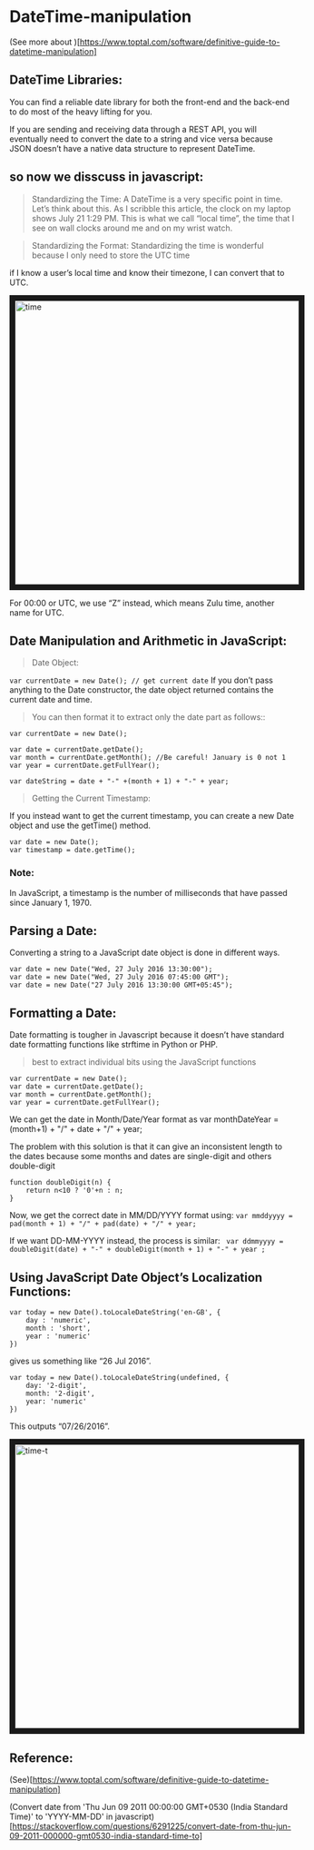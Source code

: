 # DateTime-manipulation
 
 (See more about )[https://www.toptal.com/software/definitive-guide-to-datetime-manipulation]
 
 ## DateTime Libraries:
  You can find a reliable date library for both the front-end and the back-end to do most of the heavy lifting for you.
  
   If you are sending and receiving data through a REST API, you will eventually need to convert the date to a string and vice versa because JSON doesn’t have a native data structure to represent DateTime. 
   
 ## so now we disscuss in javascript:
 
 > Standardizing the Time:
  A DateTime is a very specific point in time. Let’s think about this. As I scribble this article, the clock on my laptop shows July 21      1:29 PM. This is what we call “local time”, the time that I see on wall clocks around me and on my wrist watch.
  
  > Standardizing the Format:
  Standardizing the time is wonderful because I only need to store the UTC time 
  
   if I know a user’s local time and know their timezone, I can convert that to UTC.
   
   
   <a href="https://ibb.co/BfJvkKr"><img src="https://i.ibb.co/BfJvkKr/time.png" alt="time" border="10" width="500" height="500"></a>
   
   For 00:00 or UTC, we use “Z” instead, which means Zulu time, another name for UTC.
   
   
 ## Date Manipulation and Arithmetic in JavaScript:
 
  > Date Object:
  
  ` var currentDate = new Date(); // get current date `
  If you don’t pass anything to the Date constructor, the date object returned contains the current date and time.
  
  > You can then format it to extract only the date part as follows::
  
  ```
  var currentDate = new Date();

var date = currentDate.getDate();
var month = currentDate.getMonth(); //Be careful! January is 0 not 1
var year = currentDate.getFullYear();

var dateString = date + "-" +(month + 1) + "-" + year;
```

> Getting the Current Timestamp:

If you instead want to get the current timestamp, you can create a new Date object and use the getTime() method.
```
var date = new Date();
var timestamp = date.getTime();
```
### Note:
In JavaScript, a timestamp is the number of milliseconds that have passed since January 1, 1970.

## Parsing a Date:
Converting a string to a JavaScript date object is done in different ways.

```
var date = new Date("Wed, 27 July 2016 13:30:00");
var date = new Date("Wed, 27 July 2016 07:45:00 GMT");
var date = new Date("27 July 2016 13:30:00 GMT+05:45");
```

## Formatting a Date:

Date formatting is tougher in Javascript because it doesn’t have standard date formatting functions like strftime in Python or PHP.
 
 > best to extract individual bits using the JavaScript functions
 
 ```
 var currentDate = new Date();
var date = currentDate.getDate();
var month = currentDate.getMonth(); 
var year = currentDate.getFullYear();
```
We can get the date in Month/Date/Year format as
var monthDateYear  = (month+1) + "/" + date + "/" + year;

The problem with this solution is that it can give an inconsistent length to the dates because some months and dates are single-digit and others double-digit

```
function doubleDigit(n) {
    return n<10 ? '0'+n : n;
}
```

Now, we get the correct date in MM/DD/YYYY format using:
` var mmddyyyy = pad(month + 1) + "/" + pad(date) + "/" + year; `

If we want DD-MM-YYYY instead, the process is similar:
` var ddmmyyyy = doubleDigit(date) + "-" + doubleDigit(month + 1) + "-" + year ;`

## Using JavaScript Date Object’s Localization Functions:

```
var today = new Date().toLocaleDateString('en-GB', {  
	day : 'numeric',
	month : 'short',
	year : 'numeric'
})
```
gives us something like  “26 Jul 2016”.

```
var today = new Date().toLocaleDateString(undefined, {
    day: '2-digit',
    month: '2-digit',
    year: 'numeric'
})
```
This outputs “07/26/2016”.


 <a href="https://ibb.co/ZS98fGH"><img src="https://i.ibb.co/ZS98fGH/time-t.png" alt="time-t"  border="10" width="500" height="500"></a>


## Reference:

(See)[https://www.toptal.com/software/definitive-guide-to-datetime-manipulation]

(Convert date from 'Thu Jun 09 2011 00:00:00 GMT+0530 (India Standard Time)' to 'YYYY-MM-DD' in javascript)[https://stackoverflow.com/questions/6291225/convert-date-from-thu-jun-09-2011-000000-gmt0530-india-standard-time-to]


 
